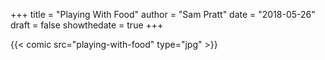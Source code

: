+++
title = "Playing With Food"
author = "Sam Pratt"
date = "2018-05-26"
draft = false
showthedate = true
+++

{{< comic src="playing-with-food" type="jpg" >}}
